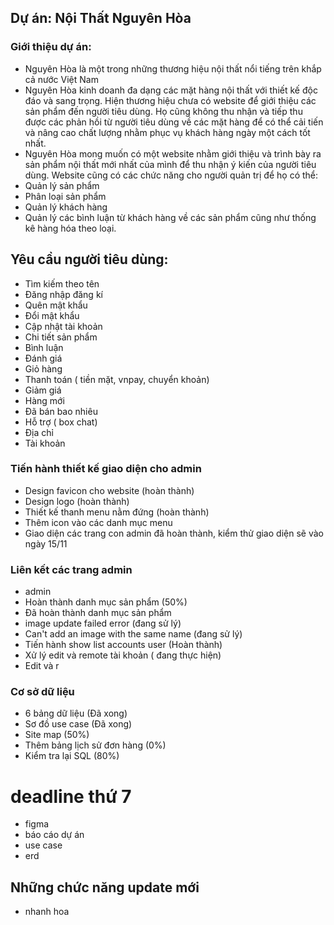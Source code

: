 
## Dự án: Nội Thất Nguyên Hòa
### Giới thiệu dự án:
- Nguyên Hòa là một trong những thương hiệu nội thất nổi tiếng trên khắp cả nước Việt Nam
- Nguyên Hòa kinh doanh đa dạng các mặt hàng nội thất với thiết kế độc đáo và sang trọng. Hiện thương hiệu chưa có website để giới thiệu các sản phẩm đến người tiêu dùng. Họ cũng không thu nhận và tiếp thu được các phản hồi từ người tiêu dùng về các mặt hàng để có thể cải tiến và nâng cao chất lượng nhằm phục vụ khách hàng ngày một cách tốt nhất.
- Nguyên Hòa mong muốn có một website nhằm giới thiệu và trình bày ra sản phẩm nội thất mới nhất của mình để thu nhận ý kiến của người tiêu dùng.
Website cũng có các chức năng cho người quản trị để họ có thể:
- Quản lý sản phẩm
- Phân loại sản phẩm
- Quản lý khách hàng
- Quản lý các bình luận từ khách hàng về các sản phẩm cũng như thống kê hàng hóa theo loại. 
## Yêu cầu người tiêu dùng:
- Tìm kiếm theo tên
- Đăng nhập đăng kí
- Quên mật khẩu
- Đổi mật khẩu
- Cập nhật tài khoản
- Chi tiết sản phẩm
- Bình luận
- Đánh giá
- Giỏ hàng
- Thanh toán ( tiền mặt, vnpay, chuyển khoản)
- Giảm giá
- Hàng mới
- Đã bán bao nhiêu
- Hỗ trợ ( box chat)
- Địa chỉ
- Tài khoản

### Tiến hành thiết kế giao diện cho admin
- Design favicon cho website (hoàn thành)
- Design logo  (hoàn thành)
- Thiết kế thanh menu nằm đứng (hoàn thành)
- Thêm icon vào các danh mục menu
- Giao diện các trang con admin đã hoàn thành, kiểm thử giao diện sẽ vào ngày 15/11


### Liên kết các trang admin
- admin
- Hoàn thành danh mục sản phẩm (50%)
- Đã hoàn thành danh mục sản phẩm
- image update failed error (đang sử lý)
- Can't add an image with the same name (đang sử lý)
- Tiến hành show list accounts user (Hoàn thành)
- Xử lý edit và remote tài khoản ( đang thực hiện)
- Edit và r



### Cơ sở dữ liệu
- 6 bảng dữ liệu (Đã xong)
- Sơ đồ use case (Đã xong)
- Site map (50%)
- Thêm bảng lịch sử đơn hàng (0%)
- Kiểm tra lại SQL (80%)


# deadline thứ 7
- figma
- báo cáo dự án
- use case
- erd


## Những chức năng update mới
- nhanh hoa



